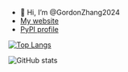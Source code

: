 - 👋 Hi, I’m @GordonZhang2024
- [My website](https://gordonzhang.pythonanywhere.com/)
- [PyPI profile](https://pypi.org/user/GordonZhang/)

[![Top Langs](https://github-readme-stats.vercel.app/api/top-langs/?username=GordonZhang2024&hide=Jupyter_Notebook,HTML,CSS)](https://github.com/anuraghazra/github-readme-stats)

![GitHub stats](https://github-readme-stats.vercel.app/api?username=GordonZhang2024&show_icons=true&theme=radical)
<!---
GordonZhang2024/GordonZhang2024 is a ✨ special ✨ repository because its `README.md` (this file) appears on your GitHub profile.
You can click the Preview link to take a look at your changes.
--->
